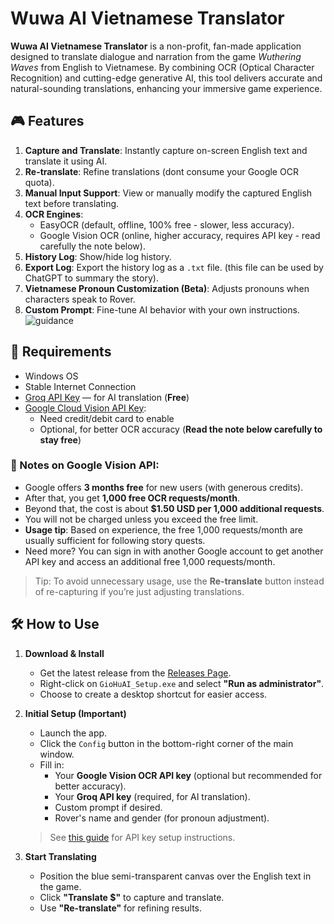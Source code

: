 # Wuwa AI Vietnamese Translator

**Wuwa AI Vietnamese Translator** is a non-profit, fan-made application designed to translate dialogue and narration from the game *Wuthering Waves* from English to Vietnamese. By combining OCR (Optical Character Recognition) and cutting-edge generative AI, this tool delivers accurate and natural-sounding translations, enhancing your immersive game experience.


## 🎮 Features

1. **Capture and Translate**: Instantly capture on-screen English text and translate it using AI.
2. **Re-translate**: Refine translations (dont consume your Google OCR quota).
3. **Manual Input Support**: View or manually modify the captured English text before translating.
4. **OCR Engines**:
    - EasyOCR (default, offline, 100% free - slower, less accuracy).
    - Google Vision OCR (online, higher accuracy, requires API key - read carefully the note below).
5. **History Log**: Show/hide log history.
6. **Export Log**: Export the history log as a `.txt` file. (this file can be used by ChatGPT to summary the story).
7. **Vietnamese Pronoun Customization (Beta)**: Adjusts pronouns when characters speak to Rover.
8. **Custom Prompt**: Fine-tune AI behavior with your own instructions.
![guidance](https://github.com/user-attachments/assets/d7c0ddee-6a53-4ddd-b496-07e226da6379)


## 🧩 Requirements

- Windows OS 
- Stable Internet Connection
- [Groq API Key](https://console.groq.com/keys) — for AI translation (**Free**)
- [Google Cloud Vision API Key](https://cloud.google.com/vision/docs/setup):
   - Need credit/debit card to enable 
   - Optional, for better OCR accuracy (**Read the note below carefully to stay free**)

### 📌 Notes on Google Vision API:

- Google offers **3 months free** for new users (with generous credits).
- After that, you get **1,000 free OCR requests/month**.
- Beyond that, the cost is about **$1.50 USD per 1,000 additional requests**.
- You will not be charged unless you exceed the free limit.
- **Usage tip**: Based on experience, the free 1,000 requests/month are usually sufficient for following story quests.
- Need more? You can sign in with another Google account to get another API key and access an additional free 1,000 requests/month.

> Tip: To avoid unnecessary usage, use the **Re-translate** button instead of re-capturing if you’re just adjusting translations.


## 🛠️ How to Use

1. **Download & Install**
   - Get the latest release from the [Releases Page](https://github.com/dothuan-git/wuwa-vi-ai-translator/releases).
   - Right-click on `GioHuAI_Setup.exe` and select **"Run as administrator"**.
   - Choose to create a desktop shortcut for easier access.

2. **Initial Setup (Important)**
   - Launch the app.
   - Click the `Config` button in the bottom-right corner of the main window.
   - Fill in:
     - Your **Google Vision OCR API key** (optional but recommended for better accuracy).
     - Your **Groq API key** (required, for AI translation).
     - Custom prompt if desired.
     - Rover's name and gender (for pronoun adjustment).

   > See [this guide](https://github.com/dothuan-git/wuwa-vi-ai-translator/blob/main/doc/api-setup-guide-en.md) for API key setup instructions.

3. **Start Translating**
   - Position the blue semi-transparent canvas over the English text in the game.
   - Click **"Translate $"** to capture and translate.
   - Use **"Re-translate"** for refining results.

